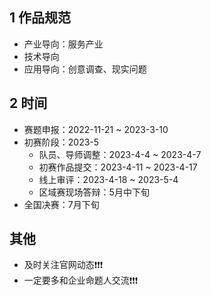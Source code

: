 ## 1 作品规范

- 产业导向：服务产业
- 技术导向
- 应用导向：创意调查、现实问题

## 2 时间

- 赛题申报：2022-11-21 ~ 2023-3-10
- 初赛阶段：2023-5
  - 队员、导师调整：2023-4-4 ~ 2023-4-7
  - 初赛作品提交：2023-4-11 ~ 2023-4-17
  - 线上审评：2023-4-18 ~ 2023-5-4
  - 区域赛现场答辩：5月中下旬
- 全国决赛：7月下旬

## 其他

- 及时关注官网动态❗❗❗
- 一定要多和企业命题人交流❗❗❗
